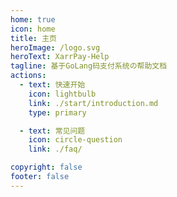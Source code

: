 ```yaml
---
home: true
icon: home
title: 主页
heroImage: /logo.svg
heroText: XarrPay-Help
tagline: 基于GoLang码支付系统の帮助文档
actions:
  - text: 快速开始
    icon: lightbulb
    link: ./start/introduction.md
    type: primary

  - text: 常见问题
    icon: circle-question
    link: ./faq/

copyright: false
footer: false
---
```


<!-- @include: ./compare.md -->

<SiteInfo 
  name="个人版-演示"
  desc="账户：usertest   密码：123456"
  url="https://npay.hg007.cc/user"
  preview="./images/personal.png"
/>
<SiteInfo 
  name="商户版-演示"
  desc="请自行注册体验"
  url="https://pay.hg007.cc/"
  preview="./images/merchant.png"
/>